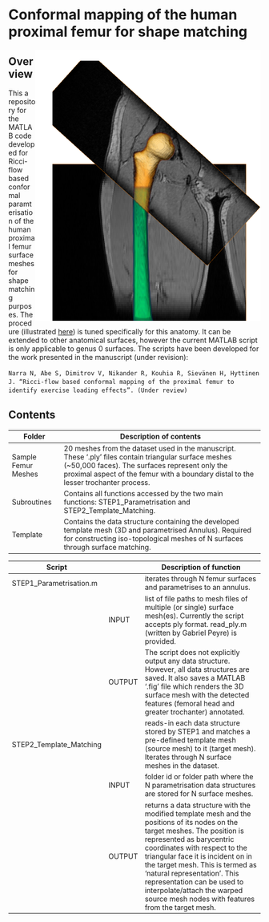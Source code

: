 # Conformal mapping of the human proximal femur for shape matching

<img src="https://github.com/NathanielNarra/Femur-RicciFlow/blob/master/docs/FemurIntroFig.png" align="right" width="450">

## Overview

This a repository for the MATLAB code developed for Ricci-flow based conformal paramterisation of the human proximal femur surface meshes for shape matching purposes. The procedure (illustrated [here](https://github.com/NathanielNarra/Femur-RicciFlow/docs/Illustrated_procedural_flow.pdf)) is tuned specifically for this anatomy. It can be extended to other anatomical surfaces, however the current MATLAB script is only applicable to genus 0 surfaces. The scripts have been developed for the work presented in the manuscript (under revision): 

`Narra N, Abe S, Dimitrov V, Nikander R, Kouhia R, Sievänen H, Hyttinen J. “Ricci-flow based conformal mapping of the proximal femur to identify exercise loading effects”. (Under review)`


## Contents

|    **Folder**    | **Description of contents** |
|----------------|------------|
| Sample Femur Meshes | 20 meshes from the dataset used in the manuscript. These ‘.ply’ files contain triangular surface meshes (~50,000 faces). The surfaces represent only the proximal aspect of the femur with a boundary distal to the lesser trochanter process. |
| Subroutines      | Contains all functions accessed by the two main functions: STEP1_Parametrisation and STEP2_Template_Matching.  |
| Template | Contains the data structure containing the developed template mesh (3D and parametrised Annulus). Required for constructing iso-topological meshes of N surfaces through surface matching. |

| **Script** |  | **Description of function** |
|-------|--------|-----------|
| STEP1_Parametrisation.m | |iterates through N femur surfaces and parametrises to an annulus.   |
|| INPUT | list of file paths to mesh files of multiple (or single) surface mesh(es). Currently the script accepts ply format. read_ply.m (written by Gabriel Peyre) is provided. |
| |OUTPUT | The script does not explicitly output any data structure. However, all data structures are saved. It also saves a MATLAB ‘.fig’ file which renders the 3D surface mesh with the detected features (femoral head and greater trochanter) annotated. |
|STEP2_Template_Matching | | reads-in each data structure stored by STEP1 and matches a pre-defined template mesh (source mesh) to it (target mesh). Iterates through N surface meshes in the dataset. |
| |INPUT |folder id or folder path where the N parametrisation data structures are stored for N surface meshes. |
| |OUTPUT |returns a data structure with the modified template mesh and the positions of its nodes on the target meshes.  The position is represented as barycentric coordinates with respect to the triangular face it is incident on in the target mesh. This is termed as ‘natural representation’. This representation can be used to interpolate/attach the warped source mesh nodes with features from the target mesh. |

